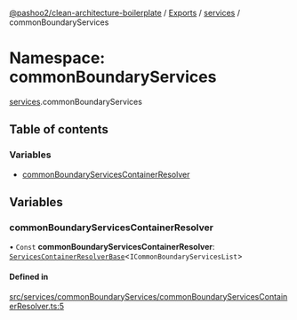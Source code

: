 [@pashoo2/clean-architecture-boilerplate](../README.md) / [Exports](../modules.md) / [services](services.md) / commonBoundaryServices

# Namespace: commonBoundaryServices

[services](services.md).commonBoundaryServices

## Table of contents

### Variables

- [commonBoundaryServicesContainerResolver](services.commonboundaryservices.md#commonboundaryservicescontainerresolver)

## Variables

### commonBoundaryServicesContainerResolver

• `Const` **commonBoundaryServicesContainerResolver**: [`ServicesContainerResolverBase`](../classes/services.classes.servicescontainerresolverbase.md)<`ICommonBoundaryServicesList`\>

#### Defined in

[src/services/commonBoundaryServices/commonBoundaryServicesContainerResolver.ts:5](https://github.com/pashoo2/clean-architecture-boilerplate/blob/88f8e3d/src/services/commonBoundaryServices/commonBoundaryServicesContainerResolver.ts#L5)
